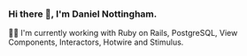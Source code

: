 ### Hi there 👋, I'm Daniel Nottingham.

👨‍💻 I'm currently working with Ruby on Rails, PostgreSQL, View Components, Interactors, Hotwire and Stimulus.
